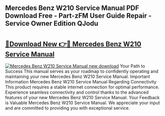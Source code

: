 ## Mercedes Benz W210 Service Manual PDF Download Free - Part-zFM User Guide Repair - Service Owner Edition QJodu

# <h2><a href="http://bc48371.oget.top/?id=Mercedes+Benz+W210+Service+Manual">🔗Download New 👉🔴 Mercedes Benz W210 Service Manual</a></h2>

[![Mercedes Benz W210 Service Manual new download](https://i.imgur.com/5g1atiW.png)](http://bc48371.oget.top/?id=Mercedes+Benz+W210+Service+Manual)
Your Path to Success This manual serves as your roadmap to confidently operating and maintaining your new Mercedes Benz W210 Service Manual. Important Information Mercedes Benz W210 Service Manual Regarding Connectivity This product requires a stable internet connection for optimal performance. Experience seamless connectivity and control thanks to the advanced features of your new Mercedes Benz W210 Service Manual. Your Feedback is Valuable Mercedes Benz W210 Service Manual. We appreciate your input and are committed to providing you with exceptional service.
